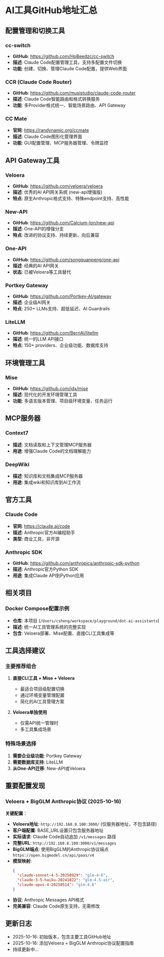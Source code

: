 # AI工具GitHub地址汇总

## 配置管理和切换工具

### cc-switch
- **GitHub**: https://github.com/HoBeedzc/cc-switch
- **描述**: Claude Code配置管理工具，支持多配置文件切换
- **功能**: 创建、切换、管理Claude Code配置，提供Web界面

### CCR (Claude Code Router)
- **GitHub**: https://github.com/musistudio/claude-code-router
- **描述**: Claude Code智能路由和格式转换服务
- **功能**: 多Provider格式统一、智能场景路由、API Gateway

### CC Mate
- **官网**: https://randynamic.org/ccmate
- **描述**: Claude Code图形化管理界面
- **功能**: GUI配置管理、MCP服务器管理、令牌监控

## API Gateway工具

### Veloera
- **GitHub**: https://github.com/veloera/veloera
- **描述**: 优秀的AI API网关系统 (new-api增强版)
- **特点**: 原生Anthropic格式支持、特殊endpoint支持、高性能

### New-API
- **GitHub**: https://github.com/Calcium-Ion/new-api
- **描述**: One-API的增强分支
- **特点**: 改进的协议支持、持续更新、向后兼容

### One-API 
- **GitHub**: https://github.com/songquanpeng/one-api
- **描述**: 经典的AI API网关
- **状态**: 已被Veloera等工具替代

### Portkey Gateway
- **GitHub**: https://github.com/Portkey-AI/gateway
- **描述**: 企业级AI网关
- **特点**: 250+ LLMs支持、超低延迟、AI Guardrails

### LiteLLM
- **GitHub**: https://github.com/BerriAI/litellm
- **描述**: 统一的LLM API接口
- **特点**: 150+ providers、企业级功能、数据库支持

## 环境管理工具

### Mise
- **GitHub**: https://github.com/jdx/mise
- **描述**: 现代化的开发环境管理工具
- **功能**: 多语言版本管理、项目级环境变量、任务运行

## MCP服务器

### Context7
- **描述**: 文档读取和上下文管理MCP服务器
- **用途**: 增强Claude Code的文档理解能力

### DeepWiki
- **描述**: 知识库和文档集成MCP服务器
- **用途**: 集成wiki和知识库到AI工作流

## 官方工具

### Claude Code
- **官网**: https://claude.ai/code
- **描述**: Anthropic官方AI编程助手
- **类型**: 商业工具，非开源

### Anthropic SDK
- **GitHub**: https://github.com/anthropics/anthropic-sdk-python
- **描述**: Anthropic官方Python SDK
- **用途**: 集成Claude API到Python应用

## 相关项目

### Docker Compose配置示例
- **仓库**: 本项目 (`/Users/csheng/workspace/playground/dot-ai-assistants`)
- **描述**: 统一AI工具管理系统的完整实现
- **包含**: Veloera部署、Mise配置、直接CLI工具集成等

## 工具选择建议

### 主要推荐组合
1. **直接CLI工具 + Mise + Veloera**
   - 最适合项目级配置切换
   - 通过环境变量管理配置
   - 简化的AI工具管理方案

2. **Veloera单独使用**
   - 仅需API统一管理时
   - 多工具集成场景

### 特殊场景选择
1. **需要企业级功能**: Portkey Gateway
2. **需要数据库支持**: LiteLLM
3. **从One-API迁移**: New-API或Veloera

## 重要配置发现

### Veloera + BigGLM Anthropic协议 (2025-10-16)

**关键配置**：
- **Veloera地址**: `http://192.168.8.100:3000/` (仅服务器地址，不包含路径)
- **客户端配置**: BASE_URL设置只包含服务器地址
- **实际请求**: Claude Code自动追加 `/v1/messages` 路径
- **完整URL**: `http://192.168.8.100:3000/v1/messages`
- **BigGLM端点**: 使用BigGLM的Anthropic协议端点 `https://open.bigmodel.cn/api/paas/v4`
- **模型映射**:
  ```json
  {
    "claude-sonnet-4-5-20250929": "glm-4-6",
    "claude-3-5-haiku-20241022": "glm-4.5-air",
    "claude-opus-4-20250514": "glm-4.6"
  }
  ```
- **协议**: Anthropic Messages API格式
- **完美兼容**: Claude Code原生支持，无需修改

## 更新日志

- 2025-10-16: 初始版本，包含主要工具GitHub地址
- 2025-10-16: 添加Veloera + BigGLM Anthropic协议配置指南
- 持续更新中...